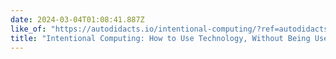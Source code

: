```yaml
---
date: 2024-03-04T01:08:41.887Z
like_of: "https://autodidacts.io/intentional-computing/?ref=autodidacts.io"
title: "Intentional Computing: How to Use Technology, Without Being Used By It — The Autodidacts"
---
```

